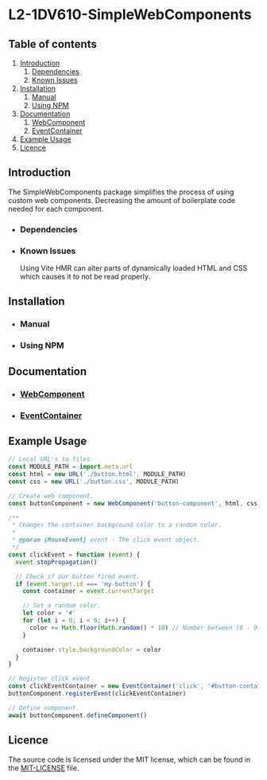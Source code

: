 # L2-1DV610-SimpleWebComponents

## Table of contents
1. [Introduction](#introduction)
    1. [Dependencies](#dependencies)
    2. [Known Issues](#known-issues)
2. [Installation](#installation)
    1. [Manual](#manual)
    2. [Using NPM](#using-npm)
3. [Documentation](#documentation)
    1. [WebComponent](./documentation/WebComponent.md)
    2. [EventContainer](./documentation/EventContainer.md)
4. [Example Usage](#example-usage)
5. [Licence](#licence)

## Introduction <a name="introduction"></a>
The SimpleWebComponents package simplifies the process of using custom web components. Decreasing the amount of boilerplate code needed for each component.

* ### Dependencies <a name="dependencies"></a>
* ### Known Issues <a name="known-issues"></a>
    Using Vite HMR can alter parts of dynamically loaded HTML and CSS which causes it to not be read properly.

## Installation <a name="installation"></a>

* ### Manual <a name="manual"></a>

* ### Using NPM <a name="using-npm"></a>

## Documentation <a name="documentation"></a>

* ### [WebComponent](./documentation/WebComponent.md)
* ### [EventContainer](./documentation/EventContainer.md)

## Example Usage <a name="example-usage"></a>
```js
// Local URL's to files.
const MODULE_PATH = import.meta.url
const html = new URL('./button.html', MODULE_PATH)
const css = new URL('./button.css', MODULE_PATH)

// Create web component.
const buttonComponent = new WebComponent('button-component', html, css)

/**
 * Changes the container background color to a random color.
 *
 * @param {MouseEvent} event - The click event object.
 */
const clickEvent = function (event) {
  event.stopPropagation()

  // Check if our button fired event.
  if (event.target.id === 'my-button') {
    const container = event.currentTarget

    // Set a random color.
    let color = '#'
    for (let i = 0; i < 6; i++) {
      color += Math.floor(Math.random() * 10) // Number between [0 - 9].
    }

    container.style.backgroundColor = color
  }
}

// Register click event.
const clickEventContainer = new EventContainer('click', '#button-container', clickEvent)
buttonComponent.registerEvent(clickEventContainer)

// Define component.
await buttonComponent.defineComponent()
```

## Licence <a name=licence></a>
The source code is licensed under the MIT license, which can be found in the [MIT-LICENSE](./MIT-LICENSE.txt) file.